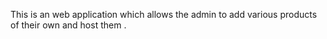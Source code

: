 This is an web application which allows the admin to add various products of their own and host them . 

